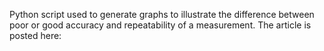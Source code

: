 Python script used to generate graphs to illustrate the difference between poor or good accuracy and repeatability of a measurement.
The article is posted here:
